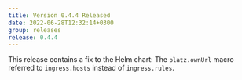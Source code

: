 ```yaml
---
title: Version 0.4.4 Released
date: 2022-06-28T12:32:14+0300
group: releases
release: 0.4.4
---
```


This release contains a fix to the Helm chart: The `platz.ownUrl` macro referred to `ingress.hosts` instead of `ingress.rules`.
